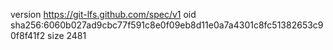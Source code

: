 version https://git-lfs.github.com/spec/v1
oid sha256:6060b027ad9cbc77f591c8e0f09eb8d11e0a7a4301c8fc51382653c90f8f41f2
size 2481
